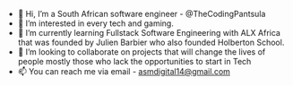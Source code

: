 - 👋 Hi, I’m a South African software engineer - @TheCodingPantsula
- 👀 I’m interested in every tech and gaming. 
- 🌱 I’m currently learning Fullstack Software Engineering with ALX Africa that was founded by Julien Barbier who also founded Holberton School.
- 💞️ I’m looking to collaborate on projects that will change the lives of people mostly those who lack the opportunities to start in Tech
- 📫 You can reach me via email - asmdigital14@gmail.com

<!---
TheCodingPantsula/TheCodingPantsula is a ✨ special ✨ repository because its `README.md` (this file) appears on your GitHub profile.
You can click the Preview link to take a look at your changes.
--->

